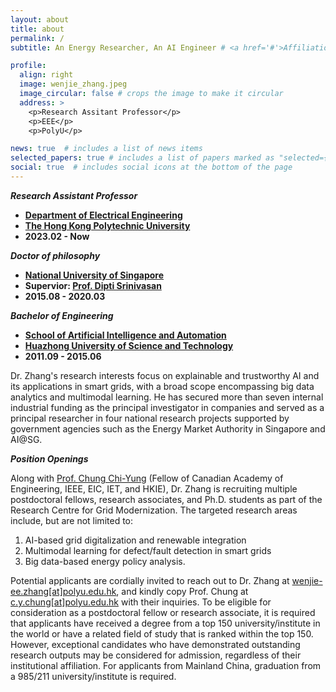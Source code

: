```yaml
---
layout: about
title: about
permalink: /
subtitle: An Energy Researcher, An AI Engineer # <a href='#'>Affiliations</a>. Address. Contacts. Moto. Etc.

profile:
  align: right
  image: wenjie_zhang.jpeg
  image_circular: false # crops the image to make it circular
  address: >
    <p>Research Assitant Professor</p>
    <p>EEE</p>
    <p>PolyU</p>

news: true  # includes a list of news items
selected_papers: true # includes a list of papers marked as "selected={true}"
social: true  # includes social icons at the bottom of the page
---
```

***Research Assistant Professor***

- **[Department of Electrical Engineering]({{site.data.venues.EE-PolyU.url}})**
- **[The Hong Kong Polytechnic University]({{site.data.venues.PolyU.url}})**
- **2023.02 - Now**
  
***Doctor of philosophy***

- **[National University of Singapore]({{site.data.venues.NUS.url}})**
- **Supervior: [Prof. Dipti Srinivasan]({{site.data.coauthors.Srinivasan[0].url}})**
- **2015.08 - 2020.03**

***Bachelor of Engineering***
- **[School of Artificial Intelligence and Automation]({{site.data.venues.AIA.url}})**
- **[Huazhong University of Science and Technology]({{site.data.venues.HUST.url}})**
- **2011.09 - 2015.06**

Dr. Zhang's research interests focus on explainable and trustworthy AI and its applications in smart grids, with a broad scope encompassing big data analytics and multimodal learning. He has secured more than seven internal industrial funding as the principal investigator in companies and served as a principal researcher in four national research projects supported by government agencies such as the Energy Market Authority in Singapore and AI@SG.

***Position Openings***

Along with [Prof. Chung Chi-Yung](https://www.polyu.edu.hk/ee/people/academic-staff/prof-cy-chung/) (Fellow of Canadian Academy of Engineering, IEEE, EIC, IET, and HKIE), Dr. Zhang is recruiting multiple postdoctoral fellows, research associates, and Ph.D. students as part of the Research Centre for Grid Modernization. The targeted research areas include, but are not limited to:
1.	AI-based grid digitalization and renewable integration
2.	Multimodal learning for defect/fault detection in smart grids
3.	Big data-based energy policy analysis.

Potential applicants are cordially invited to reach out to Dr. Zhang at [wenjie-ee.zhang[at]polyu.edu.hk](mailto:wenjie-ee.zhang@polyu.edu.hk), and kindly copy Prof. Chung at [c.y.chung[at]polyu.edu.hk](mailto:c.y.chung@polyu.edu.hk) with their inquiries. To be eligible for consideration as a postdoctoral fellow or research associate, it is required that applicants have received a degree from a top 150 university/institute in the world or have a related field of study that is ranked within the top 150. However, exceptional candidates who have demonstrated outstanding research outputs may be considered for admission, regardless of their institutional affiliation. For applicants from Mainland China, graduation from a 985/211 university/institute is required.

